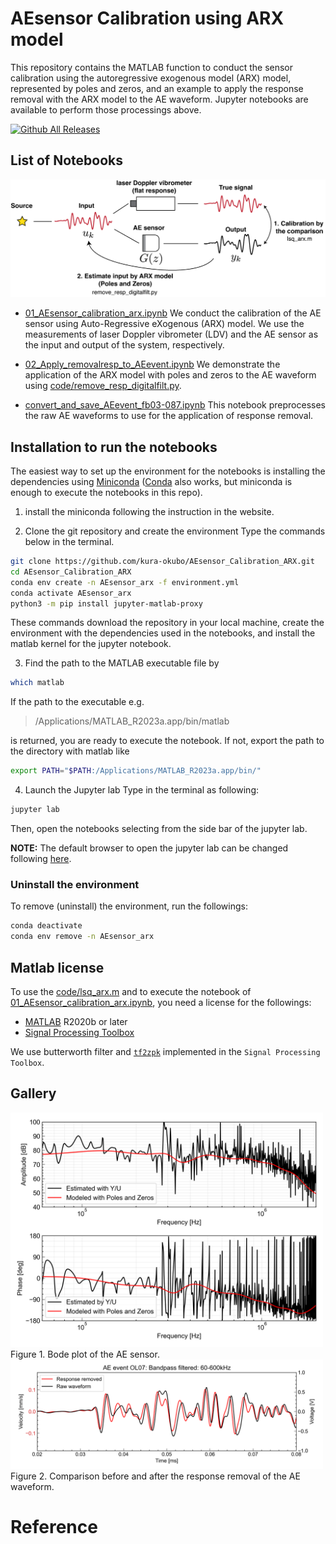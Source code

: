 # AEsensor Calibration using ARX model
This repository contains the MATLAB function to conduct the sensor calibration using the autoregressive exogenous model (ARX) model, represented by poles and zeros, and an example to apply the response removal with the ARX model to the AE waveform. Jupyter notebooks are available to perform those processings above.

[![Github All Releases](https://img.shields.io/github/downloads/kura-okubo/AEsensor_Calibration_ARX/total)]()


## List of Notebooks

<img src="figure/AEsensor_calib_schematic.png" alt="fig1" width="800"/>


- [01_AEsensor_calibration_arx.ipynb](code/01_AEsensor_calibration_arx.ipynb)
We conduct the calibration of the AE sensor using  Auto-Regressive eXogenous (ARX) model. We use the measurements of laser Doppler vibrometer (LDV) and the AE sensor as the input and output of the system, respectively.

- [02_Apply_removalresp_to_AEevent.ipynb](code/02_Apply_removalresp_to_AEevent.ipynb)
We demonstrate the application of the ARX model with poles and zeros to the AE waveform using [code/remove_resp_digitalfilt.py](code/remove_resp_digitalfilt.py).

- [convert_and_save_AEevent_fb03-087.ipynb](code/convert_and_save_AEevent_fb03-087.ipynb)
This notebook preprocesses the raw AE waveforms to use for the application of response removal.


## Installation to run the notebooks

The easiest way to set up the environment for the notebooks is installing the dependencies using [Miniconda](https://docs.conda.io/projects/miniconda/en/latest/) ([Conda](https://docs.conda.io/projects/conda/en/stable/) also works, but miniconda is enough to execute the notebooks in this repo).

1. install the miniconda following the instruction in the website.

2. Clone the git repository and create the environment
Type the commands below in the terminal.
```sh
git clone https://github.com/kura-okubo/AEsensor_Calibration_ARX.git
cd AEsensor_Calibration_ARX
conda env create -n AEsensor_arx -f environment.yml
conda activate AEsensor_arx
python3 -m pip install jupyter-matlab-proxy
```
These commands download the repository in your local machine, create the environment with the dependencies used in the notebooks, and install the matlab kernel for the jupyter notebook.

3. Find the path to the MATLAB executable file by
```sh
which matlab
```
If the path to the executable e.g.
> /Applications/MATLAB_R2023a.app/bin/matlab

is returned, you are ready to execute the notebook. If not, export the path to the directory with matlab like
```sh
export PATH="$PATH:/Applications/MATLAB_R2023a.app/bin/"
```

4. Launch the Jupyter lab
Type in the terminal as following:
```sh
jupyter lab
```
Then, open the notebooks selecting from the side bar of the jupyter lab.


**NOTE:** The default browser to open the jupyter lab can be changed following [here](https://stackoverflow.com/a/47793764).


### Uninstall the environment
To remove (uninstall) the environment, run the followings:
```sh
conda deactivate
conda env remove -n AEsensor_arx
```

## Matlab license
To use the [code/lsq_arx.m](code/lsq_arx.m) and to execute the notebook of [01_AEsensor_calibration_arx.ipynb](code/01_AEsensor_calibration_arx.ipynb), you need a license for the followings:

- [MATLAB](https://www.mathworks.com/products/matlab.html) R2020b or later
- [Signal Processing Toolbox](https://www.mathworks.com/products/signal.html)

We use butterworth filter and [`tf2zpk`](https://www.mathworks.com/help/signal/ref/tf2zpk.html) implemented in the `Signal Processing Toolbox`.

## Gallery
<img src="figure/AEsensor_bode.png" alt="fig1" width="500"/>
Figure 1. Bode plot of the AE sensor.

<img src="figure/comparison_AEresponse_removal_OL07.png" alt="fig1" width="500"/>
Figure 2. Comparison before and after the response removal of the AE waveform.


# Reference
